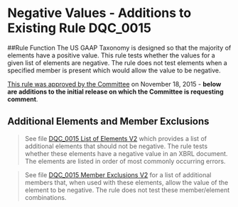 # Negative Values - Additions to Existing Rule DQC_0015
##Rule Function
The US GAAP Taxonomy is designed so that the majority of elements have a positive value. This rule tests whether the values for a given list of elements are negative. The rule does not test elements when a specified member is present which would allow the value to be negative.

[This rule was approved by the Committee](DQC_0015.md) on November 18, 2015 - **below are additions to the initial release on which the Committee is requesting comment**.

## Additional Elements and Member Exclusions

> See file [DQC_0015 List of Elements V2](DQC_0015_ListOfElementsV2.xlsx?raw=true) which provides a list of additional elements that should not be negative. The rule tests whether these elements have a negative value in an XBRL document. The elements are listed in order of most commonly occurring errors.

> See file [DQC_0015 Member Exclusions V2](DQC_0015_MemberExclusions_V2.xlsx?raw=true) for a list of additional members that, when used with these elements, allow the value of the element to be negative. The rule does not test these member/element combinations.
